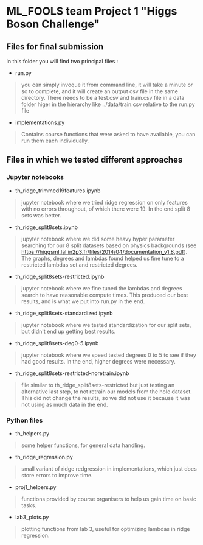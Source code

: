 # ML_FOOLS team Project 1 "Higgs Boson Challenge"

## Files for final submission

In this folder you will find two principal files :
- run.py
> you can simply invoque it from command line, it will take a minute or so to complete, and it will create an output csv file in the same directory. There needs to be a test.csv and train.csv file in a data folder higer in the hierarchy like ../data/train.csv relative to the run.py file
- implementations.py
> Contains course functions that were asked to have available, you can run them each individually.

## Files in which we tested different approaches

### Jupyter notebooks

- th_ridge_trimmed19features.ipynb
> jupyter notebook where we tried ridge regression on only features with no errors throughout, of which there were 19. In the end split 8 sets was better.

- th_ridge_split8sets.ipynb
> jupyter notebook where we did some heavy hyper parameter searching for our 8 split datasets based on physics backgrounds (see https://higgsml.lal.in2p3.fr/files/2014/04/documentation_v1.8.pdf). The graphs, degrees and lambdas found helped us fine tune to a restricted lambdas set and restricted degrees.

- th_ridge_split8sets-restricted.ipynb
> jupyter notebook where we fine tuned the lambdas and degrees search to have reasonable compute times. This produced our best results, and is what we put into run.py in the end.

- th_ridge_split8sets-standardized.ipynb
> jupyter notebook where we tested standardization for our split sets, but didn't end up getting best results.

- th_ridge_split8sets-deg0-5.ipynb
> jupyter notebook where we speed tested degrees 0 to 5 to see if they had good results. In the end, higher degrees were necessary.

- th_ridge_split8sets-restricted-noretrain.ipynb
> file similar to th_ridge_split8sets-restricted but just testing an alternative last step, to not retrain our models from the hole dataset. This did not change the results, so we did not use it because it was not using as much data in the end.

### Python files

- th_helpers.py
> some helper functions, for general data handling.

- th_ridge_regression.py
> small variant of ridge redgression in implementations, which just does store errors to improve time.

- proj1_helpers.py
> functions provided by course organisers to help us gain time on basic tasks.

- lab3_plots.py
> plotting functions from lab 3, useful for optimizing lambdas in ridge regression.


